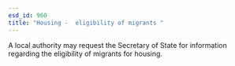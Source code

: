 ```yaml
---
esd_id: 960
title: "Housing -  eligibility of migrants "
---
```


A local authority may request the Secretary of State for information regarding the eligibility of migrants for housing.

